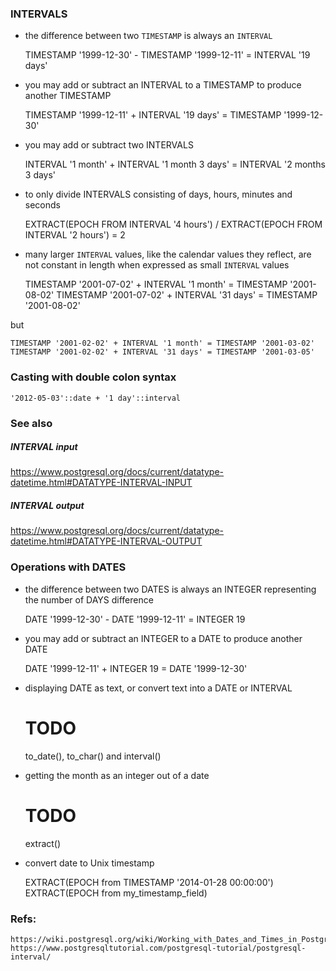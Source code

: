 ### INTERVALS

- the difference between two `TIMESTAMP` is always an `INTERVAL`

    TIMESTAMP '1999-12-30' - TIMESTAMP '1999-12-11' = INTERVAL '19 days'

- you may add or subtract an INTERVAL to a TIMESTAMP to produce another TIMESTAMP

    TIMESTAMP '1999-12-11' + INTERVAL '19 days' = TIMESTAMP '1999-12-30'

- you may add or subtract two INTERVALS

    INTERVAL '1 month' + INTERVAL '1 month 3 days' = INTERVAL '2 months 3 days'

- to only divide INTERVALS consisting of days, hours, minutes and seconds

    EXTRACT(EPOCH FROM INTERVAL '4 hours') / EXTRACT(EPOCH FROM INTERVAL '2 hours') = 2

- many larger `INTERVAL` values, like the calendar values they reflect, are not constant in length when expressed as small `INTERVAL` values

    TIMESTAMP '2001-07-02' + INTERVAL '1 month' = TIMESTAMP '2001-08-02'
    TIMESTAMP '2001-07-02' + INTERVAL '31 days' = TIMESTAMP '2001-08-02'

but

    TIMESTAMP '2001-02-02' + INTERVAL '1 month' = TIMESTAMP '2001-03-02'
    TIMESTAMP '2001-02-02' + INTERVAL '31 days' = TIMESTAMP '2001-03-05'

### Casting with double colon syntax

    '2012-05-03'::date + '1 day'::interval

### See also

##### INTERVAL input
https://www.postgresql.org/docs/current/datatype-datetime.html#DATATYPE-INTERVAL-INPUT

##### INTERVAL output
https://www.postgresql.org/docs/current/datatype-datetime.html#DATATYPE-INTERVAL-OUTPUT

### Operations with DATES
- the difference between two DATES is always an INTEGER representing the number of DAYS difference

    DATE '1999-12-30' - DATE '1999-12-11' = INTEGER 19

- you may add or subtract an INTEGER to a DATE to produce another DATE

    DATE '1999-12-11' + INTEGER 19 = DATE '1999-12-30'


- displaying DATE as text, or convert text into a DATE or INTERVAL

    # TODO
    to_date(), to_char() and interval()

- getting the month as an integer out of a date

    # TODO
    extract()

- convert date to Unix timestamp

    EXTRACT(EPOCH from TIMESTAMP '2014-01-28 00:00:00')
    EXTRACT(EPOCH from my_timestamp_field)


### Refs:

    https://wiki.postgresql.org/wiki/Working_with_Dates_and_Times_in_PostgreSQL
    https://www.postgresqltutorial.com/postgresql-tutorial/postgresql-interval/

